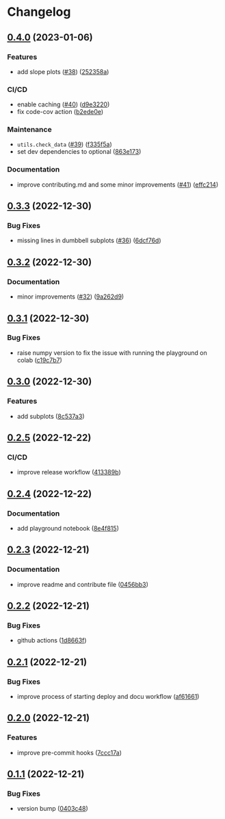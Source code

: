 # Changelog

## [0.4.0](https://github.com/invia-flights/blitzly/compare/v0.3.3...v0.4.0) (2023-01-06)


### Features

* add slope plots ([#38](https://github.com/invia-flights/blitzly/issues/38)) ([252358a](https://github.com/invia-flights/blitzly/commit/252358a7b6a6155f2298ce701630092d4e480c07))


### CI/CD

* enable caching ([#40](https://github.com/invia-flights/blitzly/issues/40)) ([d9e3220](https://github.com/invia-flights/blitzly/commit/d9e3220983c00c056ee404074b9c0b3377cffc7c))
* fix code-cov action ([b2ede0e](https://github.com/invia-flights/blitzly/commit/b2ede0e3b51b8d69ae98eab4914aafb1dfb4e123))


### Maintenance

* `utils.check_data` ([#39](https://github.com/invia-flights/blitzly/issues/39)) ([f335f5a](https://github.com/invia-flights/blitzly/commit/f335f5a857f4e0b7ffbc244ce076968f7c35043f))
* set dev dependencies to optional ([863e173](https://github.com/invia-flights/blitzly/commit/863e173ddbed22f0dc77aa2ec8afc68ad406d848))


### Documentation

* improve contributing.md and some minor improvements ([#41](https://github.com/invia-flights/blitzly/issues/41)) ([effc214](https://github.com/invia-flights/blitzly/commit/effc214bc0114e2aaf032d468c0373a3e8d3b2f5))

## [0.3.3](https://github.com/invia-flights/blitzly/compare/v0.3.2...v0.3.3) (2022-12-30)


### Bug Fixes

* missing lines in dumbbell subplots ([#36](https://github.com/invia-flights/blitzly/issues/36)) ([6dcf76d](https://github.com/invia-flights/blitzly/commit/6dcf76d2d66b90772fa6e6ba2038516d05f7d104))

## [0.3.2](https://github.com/invia-flights/blitzly/compare/v0.3.1...v0.3.2) (2022-12-30)


### Documentation

* minor improvements ([#32](https://github.com/invia-flights/blitzly/issues/32)) ([9a262d9](https://github.com/invia-flights/blitzly/commit/9a262d9e543d9ae23b93b953417d2043f90f5eb3))

## [0.3.1](https://github.com/invia-flights/blitzly/compare/v0.3.0...v0.3.1) (2022-12-30)


### Bug Fixes

* raise numpy version to fix the issue with running the playground on colab ([c19c7b7](https://github.com/invia-flights/blitzly/commit/c19c7b78f912479aea97a7facf80ecd468e6fe29))

## [0.3.0](https://github.com/invia-flights/blitzly/compare/v0.2.5...v0.3.0) (2022-12-30)


### Features

* add subplots ([8c537a3](https://github.com/invia-flights/blitzly/commit/8c537a318e6a02ff58f597ec5c9a9e287aac9d32))

## [0.2.5](https://github.com/invia-flights/blitzly/compare/v0.2.4...v0.2.5) (2022-12-22)


### CI/CD

* improve release workflow ([413389b](https://github.com/invia-flights/blitzly/commit/413389b1169563698c4495e31f9ee9833b9e0e24))

## [0.2.4](https://github.com/invia-flights/blitzly/compare/v0.2.3...v0.2.4) (2022-12-22)


### Documentation

* add playground notebook ([8e4f815](https://github.com/invia-flights/blitzly/commit/8e4f8151275b6ed56883e5e951cb60f457ef2de6))

## [0.2.3](https://github.com/invia-flights/blitzly/compare/v0.2.2...v0.2.3) (2022-12-21)


### Documentation

* improve readme and contribute file ([0456bb3](https://github.com/invia-flights/blitzly/commit/0456bb36c0abf6f44bc71b09126339a7af166c61))

## [0.2.2](https://github.com/invia-flights/blitzly/compare/v0.2.1...v0.2.2) (2022-12-21)


### Bug Fixes

* github actions ([1d8663f](https://github.com/invia-flights/blitzly/commit/1d8663f2b6713b4f45c4c6a0b5891529dbd83726))

## [0.2.1](https://github.com/invia-flights/blitzly/compare/v0.2.0...v0.2.1) (2022-12-21)


### Bug Fixes

* improve process of starting deploy and docu workflow ([af61661](https://github.com/invia-flights/blitzly/commit/af6166150ced7ca118519b44d730f6ea50552134))

## [0.2.0](https://github.com/invia-flights/blitzly/compare/v0.1.1...v0.2.0) (2022-12-21)


### Features

* improve pre-commit hooks ([7ccc17a](https://github.com/invia-flights/blitzly/commit/7ccc17a8ebb41f196b0e8162a111320228406fe8))

## [0.1.1](https://github.com/invia-flights/blitzly/compare/v0.1.0...v0.1.1) (2022-12-21)


### Bug Fixes

* version bump ([0403c48](https://github.com/invia-flights/blitzly/commit/0403c48af90a73742a4acd73691e14a320a44ab3))
